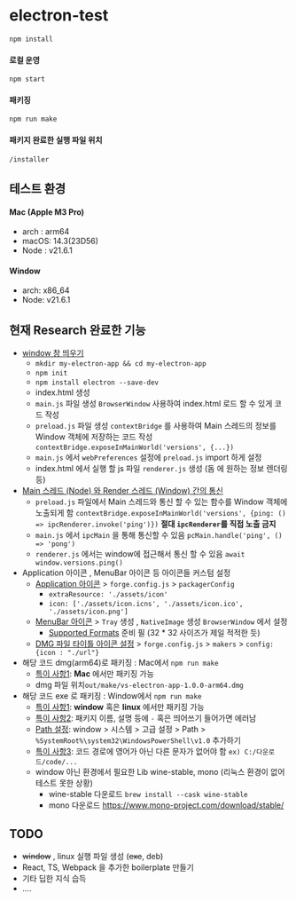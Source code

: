 # electron-test


```Shell
npm install
```


#### 로컬 운영

```Shell
npm start
```


#### 패키징

```Shell
npm run make
```

#### 패키지 완료한 실행 파일 위치
`/installer`


## 테스트 환경
#### Mac (Apple M3 Pro)
 + arch : arm64
 + macOS: 14.3(23D56)
 + Node : v21.6.1
#### Window
+ arch: x86_64
+ Node: v21.6.1

## 현재 Research 완료한 기능
+ [window 창 띄우기 ](https://www.electronjs.org/docs/latest/tutorial/tutorial-first-app)
	+ `mkdir my-electron-app && cd my-electron-app`
	+ `npm init`
	+ `npm install electron --save-dev`
	+ index.html 생성
	+  `main.js` 파일 생성  `BrowserWindow` 사용하여 index.html 로드 할 수 있게 코드 작성
	+ `preload.js` 파일 생성 `contextBridge` 를 사용하여 Main 스레드의 정보를 Window 객체에 저장하는 코드 작성 `contextBridge.exposeInMainWorld('versions', {...})` 
	+ `main.js` 에서 `webPreferences` 설정에 `preload.js` import 하게 설정
	+  index.html 에서 실행 할 js 파일 `renderer.js` 생성 (돔 에 원하는 정보 렌더링 등)
+ [Main 스레드 (Node) 와 Render 스레드 (Window) 간의 통신](https://www.electronjs.org/docs/latest/tutorial/ipc)
	+ `preload.js` 파일에서 Main 스레드와 통신 할 수 있는 함수를 Window 객체에 노출되게 함 `contextBridge.exposeInMainWorld('versions', {ping: () => ipcRenderer.invoke('ping')})` **절대 `ipcRenderer`를 직접 노출 금지**
	+ `main.js` 에서 `ipcMain` 을 통해 통신할 수 있음 `pcMain.handle('ping', () => 'pong')`
	+ `renderer.js` 에서는 window에 접근해서 통신 할 수 있음 `await window.versions.ping()`
+ Application 아이콘 , MenuBar 아이콘 등 아이콘들 커스텀 설정
	+  [Application 아이콘](https://electron.github.io/packager/main/)  > `forge.config.js` > `packagerConfig`
		+  `extraResource: './assets/icon'` 
		+ `icon: ['./assets/icon.icns', './assets/icon.ico', './assets/icon.png']`
	+ [MenuBar 아이콘](https://www.electronjs.org/docs/latest/api/native-image) > `Tray` 생성 , `NativeImage` 생성 `BrowserWindow` 에서 설정 
		+ [Supported Formats](https://www.electronjs.org/docs/latest/api/native-image#supported-formats) 준비 필 (32 * 32 사이즈가 제일 적적한 듯)
	+ [DMG 파일 타이틀 아이콘 설정](https://github.com/LinusU/node-appdmg) > `forge.config.js` >  `makers` > `config:{icon : "./url"}`
+ 해당 코드 dmg(arm64)로 패키징 : Mac에서 `npm run make`
	+ [특이 사항1](https://www.electronforge.io/config/makers/dmg): **Mac** 에서만 패키징 가능  
	+ dmg 파일 위치`out/make/vs-electron-app-1.0.0-arm64.dmg`
+ 해당 코드 exe 로 패키징 : Window에서 `npm run make`
	+ [특이 사항1](https://www.electronforge.io/config/makers/squirrel.windows): **window**  혹은 **linux** 에서만 패키징 가능  
	+ [특이 사항2](https://github.com/electron/windows-installer/issues/167): 패키지 이름, 설명 등에 `-` 혹은 띄어쓰기 들어가면 에러남 
	+ [Path 설정](https://stackoverflow.com/questions/57750620/how-to-fix-error-spawnsync-powershell-exe-enoent): window > 시스템 > 고급 설정 > Path > `%SystemRoot%\system32\WindowsPowerShell\v1.0` 추가하기 
	 + [특이 사항3](https://github.com/electron/windows-installer/issues/167): 코드 경로에 영어가 아닌 다른 문자가 없어야 함 `ex) C:/다운로드/code/...`  
	+ window 아닌 환경에서 필요한 Lib  wine-stable, mono (리눅스 환경이 없어 테스트 못한 상황)
		+ wine-stable 다운로드 `brew install --cask wine-stable`
		+ mono 다운로드 https://www.mono-project.com/download/stable/



## TODO
+ ~~window~~ , linux 실행 파일 생성 (~~exe~~, deb)  
+ React, TS, Webpack 을 추가한 boilerplate 만들기
+ 기타 딥한 지식 습득
+ ....

